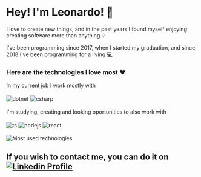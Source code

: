 # Hey! I'm Leonardo! 👋

I love to create new things, and in the past years I found myself enjoying creating software more than anything 💡

I've been programming since 2017, when I started my graduation, and since 2018 I've been programming for a living 💻

### Here are the technologies I love most ❤️

<div style="display: inline_block">
  <span> In my current job I work mostly with</span><br><br>
  <img align="center" alt="dotnet" src="https://img.shields.io/badge/.NET-5C2D91?style=for-the-badge&logo=.net&logoColor=white" />
  <img align="center" alt="csharp" src="https://img.shields.io/badge/C%23-239120?style=for-the-badge&logo=c-sharp&logoColor=white" /><br><br>
  <span> I'm studying, creating and looking oportunities to also work with</span><br><br>
  <img align="center" alt="ts" src="https://img.shields.io/badge/TypeScript-007ACC?style=for-the-badge&logo=typescript&logoColor=white" />
  <img align="center" alt="nodejs" src="https://img.shields.io/badge/Node.js-43853D?style=for-the-badge&logo=node.js&logoColor=white" />
  <img align="center" alt="react" src="https://img.shields.io/badge/React-20232A?style=for-the-badge&logo=react&logoColor=61DAFB" /><br><br>
  <img align="center" alt="Most used technologies" src="https://github-readme-stats.vercel.app/api/top-langs/?username=leoprietsch&layout=compact&theme=midnight-purple" />
</div>

## If you wish to contact me, you can do it on [![Linkedin Profile](https://img.shields.io/badge/LinkedIn-0077B5?style=for-the-badge&logo=linkedin&logoColor=white)](https://www.linkedin.com/in/leoprietsch)







